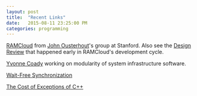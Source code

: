 ```yaml
---
layout: post
title:  "Recent Links"
date:   2015-08-11 23:25:00 PM
categories: programming
---
```


[RAMCloud](https://ramcloud.atlassian.net/wiki/display/RAM/RAMCloud) from [John Ousterhout](http://web.stanford.edu/~ouster/cgi-bin/home.php)'s group at Stanford. Also see the [Design Review](https://ramcloud.atlassian.net/wiki/display/RAM/Design+Review) that happened early in RAMCloud's development cycle.

[Yvonne Coady](http://webhome.cs.uvic.ca/~ycoady/) working on modularity of system infrastructure software.

[Wait-Free Synchronization](http://cs.brown.edu/~mph/Herlihy91/p124-herlihy.pdf)

[The Cost of Exceptions of C++](https://ongardie.net/blog/exceptions/)
